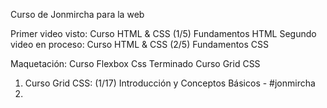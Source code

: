 Curso de  Jonmircha para la web 

Primer video visto: Curso HTML & CSS (1/5) Fundamentos HTML
Segundo video en proceso: Curso HTML & CSS (2/5) Fundamentos CSS

Maquetación: 
Curso Flexbox Css Terminado
Curso  Grid CSS
  1. Curso Grid CSS: (1/17) Introducción y Conceptos Básicos - #jonmircha
  2. 
